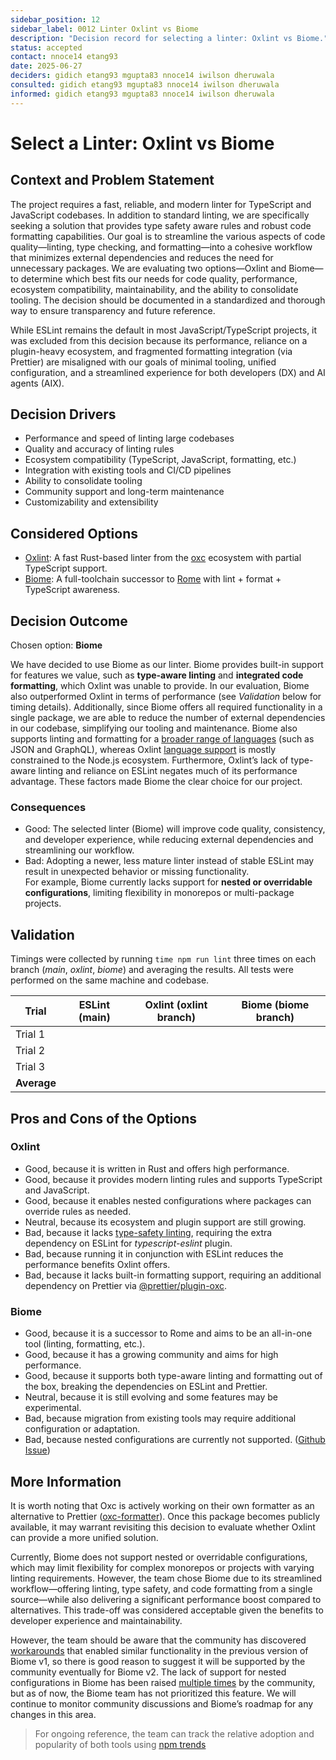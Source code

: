 ```yaml
---
sidebar_position: 12
sidebar_label: 0012 Linter Oxlint vs Biome
description: "Decision record for selecting a linter: Oxlint vs Biome."
status: accepted
contact: nnoce14 etang93
date: 2025-06-27
deciders: gidich etang93 mgupta83 nnoce14 iwilson dheruwala
consulted: gidich etang93 mgupta83 nnoce14 iwilson dheruwala
informed: gidich etang93 mgupta83 nnoce14 iwilson dheruwala
---
```


# Select a Linter: Oxlint vs Biome

## Context and Problem Statement

The project requires a fast, reliable, and modern linter for TypeScript and JavaScript codebases. In addition to standard linting, we are specifically seeking a solution that provides type safety aware rules and robust code formatting capabilities. Our goal is to streamline the various aspects of code quality—linting, type checking, and formatting—into a cohesive workflow that minimizes external dependencies and reduces the need for unnecessary packages. We are evaluating two options—Oxlint and Biome—to determine which best fits our needs for code quality, performance, ecosystem compatibility, maintainability, and the ability to consolidate tooling. The decision should be documented in a standardized and thorough way to ensure transparency and future reference.

While ESLint remains the default in most JavaScript/TypeScript projects, it was excluded from this decision because its performance, reliance on a plugin-heavy ecosystem, and fragmented formatting integration (via Prettier) are misaligned with our goals of minimal tooling, unified configuration, and a streamlined experience for both developers (DX) and AI agents (AIX).

## Decision Drivers

- Performance and speed of linting large codebases
- Quality and accuracy of linting rules
- Ecosystem compatibility (TypeScript, JavaScript, formatting, etc.)
- Integration with existing tools and CI/CD pipelines
- Ability to consolidate tooling
- Community support and long-term maintenance
- Customizability and extensibility

## Considered Options

- [Oxlint](https://oxc.rs/docs/guide/usage/linter.html): A fast Rust-based linter from the [oxc](https://oxc.rs/) ecosystem with partial TypeScript support.
- [Biome](https://biomejs.dev/): A full-toolchain successor to [Rome](https://biomejs.dev/blog/announcing-biome/) with lint + format + TypeScript awareness.

## Decision Outcome

Chosen option: **Biome**

We have decided to use Biome as our linter. Biome provides built-in support for features we value, such as **type-aware linting** and **integrated code formatting**, which Oxlint was unable to provide. In our evaluation, Biome also outperformed Oxlint in terms of performance (see *Validation* below for timing details). Additionally, since Biome offers all required functionality in a single package, we are able to reduce the number of external dependencies in our codebase, simplifying our tooling and maintenance. Biome also supports linting and formatting for a [broader range of languages](https://biomejs.dev/internals/language-support/) (such as JSON and GraphQL), whereas Oxlint [language support](https://oxc.rs/docs/guide/usage/linter.html#language-support) is mostly constrained to the Node.js ecosystem. Furthermore, Oxlint’s lack of type-aware linting and reliance on ESLint negates much of its performance advantage. These factors made Biome the clear choice for our project.

### Consequences

- Good: The selected linter (Biome) will improve code quality, consistency, and developer experience, while reducing external dependencies and streamlining our workflow.
- Bad: Adopting a newer, less mature linter instead of stable ESLint may result in unexpected behavior or missing functionality.  
    For example, Biome currently lacks support for **nested or overridable configurations**, limiting flexibility in monorepos or multi-package projects.

## Validation


Timings were collected by running `time npm run lint` three times on each branch (*main*, *oxlint*, *biome*) and averaging the results. All tests were performed on the same machine and codebase.

| Trial      | ESLint (main) | Oxlint (oxlint branch) | Biome (biome branch) |
|------------|---------------|-----------------------|----------------------|
| Trial 1    |               |                       |                      |
| Trial 2    |               |                       |                      |
| Trial 3    |               |                       |                      |
| **Average**|               |                       |                      |

## Pros and Cons of the Options

### Oxlint

- Good, because it is written in Rust and offers high performance.
- Good, because it provides modern linting rules and supports TypeScript and JavaScript.
- Good, because it enables nested configurations where packages can override rules as needed.
- Neutral, because its ecosystem and plugin support are still growing.
- Bad, because it lacks [type-safety linting](https://oxc.rs/docs/guide/usage/linter.html#language-support), requiring the extra dependency on ESLint for *typescript-eslint* plugin.
- Bad, because running it in conjunction with ESLint reduces the performance benefits Oxlint offers.
- Bad, because it lacks built-in formatting support, requiring an additional dependency on Prettier via [@prettier/plugin-oxc](https://oxc.rs/docs/guide/usage/formatter.html).

### Biome

- Good, because it is a successor to Rome and aims to be an all-in-one tool (linting, formatting, etc.).
- Good, because it has a growing community and aims for high performance.
- Good, because it supports both type-aware linting and formatting out of the box, breaking the dependencies on ESLint and Prettier.
- Neutral, because it is still evolving and some features may be experimental.
- Bad, because migration from existing tools may require additional configuration or adaptation.
- Bad, because nested configurations are currently not supported. ([Github Issue](https://github.com/biomejs/biome/issues/6509#issuecomment-3005923200))

## More Information

It is worth noting that Oxc is actively working on their own formatter as an alternative to Prettier ([oxc-formatter](https://github.com/oxc-project/oxc/tree/main/crates/oxc_formatter)). Once this package becomes publicly available, it may warrant revisiting this decision to evaluate whether Oxlint can provide a more unified solution.

Currently, Biome does not support nested or overridable configurations, which may limit flexibility for complex monorepos or projects with varying linting requirements. However, the team chose Biome due to its streamlined workflow—offering linting, type safety, and code formatting from a single source—while also delivering a significant performance boost compared to alternatives. This trade-off was considered acceptable given the benefits to developer experience and maintainability. 

However, the team should be aware that the community has discovered [workarounds](https://gist.github.com/shirakaba/83f456566231580d525169236a350e73) that enabled similar functionality in the previous version of Biome v1, so there is good reason to suggest it will be supported by the community eventually for Biome v2. The lack of support for nested configurations in Biome has been raised [multiple times](https://github.com/biomejs/biome/issues/1867) by the community, but as of now, the Biome team has not prioritized this feature. We will continue to monitor community discussions and Biome’s roadmap for any changes in this area.

> For ongoing reference, the team can track the relative adoption and popularity of both tools using [npm trends](https://npmtrends.com/@biomejs/biome-vs-oxlint)
